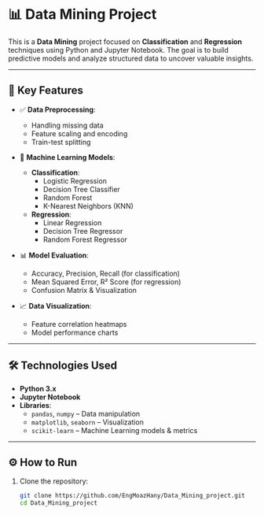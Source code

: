 # 📊 Data Mining Project

This is a **Data Mining** project focused on **Classification** and **Regression** techniques using Python and Jupyter Notebook. The goal is to build predictive models and analyze structured data to uncover valuable insights.

---

## 🚀 Key Features

- ✅ **Data Preprocessing**:
  - Handling missing data
  - Feature scaling and encoding
  - Train-test splitting

- 🧠 **Machine Learning Models**:
  - **Classification**:
    - Logistic Regression
    - Decision Tree Classifier
    - Random Forest
    - K-Nearest Neighbors (KNN)
  - **Regression**:
    - Linear Regression
    - Decision Tree Regressor
    - Random Forest Regressor

- 📊 **Model Evaluation**:
  - Accuracy, Precision, Recall (for classification)
  - Mean Squared Error, R² Score (for regression)
  - Confusion Matrix & Visualization

- 📈 **Data Visualization**:
  - Feature correlation heatmaps
  - Model performance charts

---

## 🛠️ Technologies Used

- **Python 3.x**
- **Jupyter Notebook**
- **Libraries**:
  - `pandas`, `numpy` – Data manipulation
  - `matplotlib`, `seaborn` – Visualization
  - `scikit-learn` – Machine Learning models & metrics

---

## ⚙️ How to Run

1. Clone the repository:
   ```bash
   git clone https://github.com/EngMoazHany/Data_Mining_project.git
   cd Data_Mining_project
